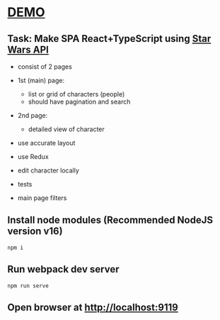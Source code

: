 # [DEMO](https://volodalexey.github.io/test_swapi_ant/)

## Task: Make SPA React+TypeScript using [Star Wars API](https://swapi.dev/)

- consist of 2 pages
- 1st (main) page:
    - list or grid of characters (people)
    - should have pagination and search
- 2nd page:
    - detailed view of character

- use accurate layout
- use Redux
- edit character locally
- tests
- main page filters

## Install node modules (Recommended NodeJS version v16)

```
npm i
```

## Run webpack dev server

```
npm run serve
```

## Open browser at [http://localhost:9119](http://localhost:9119)